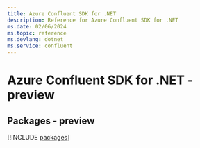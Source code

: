 ```yaml
---
title: Azure Confluent SDK for .NET
description: Reference for Azure Confluent SDK for .NET
ms.date: 02/06/2024
ms.topic: reference
ms.devlang: dotnet
ms.service: confluent
---
```

# Azure Confluent SDK for .NET - preview
## Packages - preview
[!INCLUDE [packages](confluent-index.md)]